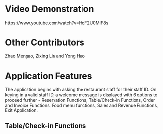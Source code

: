 <h1> Video Demonstration </h1>
https://www.youtube.com/watch?v=HcF2U0MIF8s
<h1> Other Contributors </h1>
Zhao Mengao, Zixing Lin and Yong Hao
<h1> Application Features </h1>
The application begins with asking the restaurant staff for their staff ID. On keying in a valid staff ID, a welcome message is displayed with 6 options to proceed further - Reservation Functions, Table/Check-in Functions, Order and Invoice Functions, Food menu functions, Sales and Revenue Functions, Exit Application.
<h2> Table/Check-in Functions </h2>
